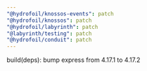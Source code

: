 ```yaml
---
"@hydrofoil/knossos-events": patch
"@hydrofoil/knossos": patch
"@hydrofoil/labyrinth": patch
"@labyrinth/testing": patch
"@hydrofoil/conduit": patch
---
```


build(deps): bump express from 4.17.1 to 4.17.2
